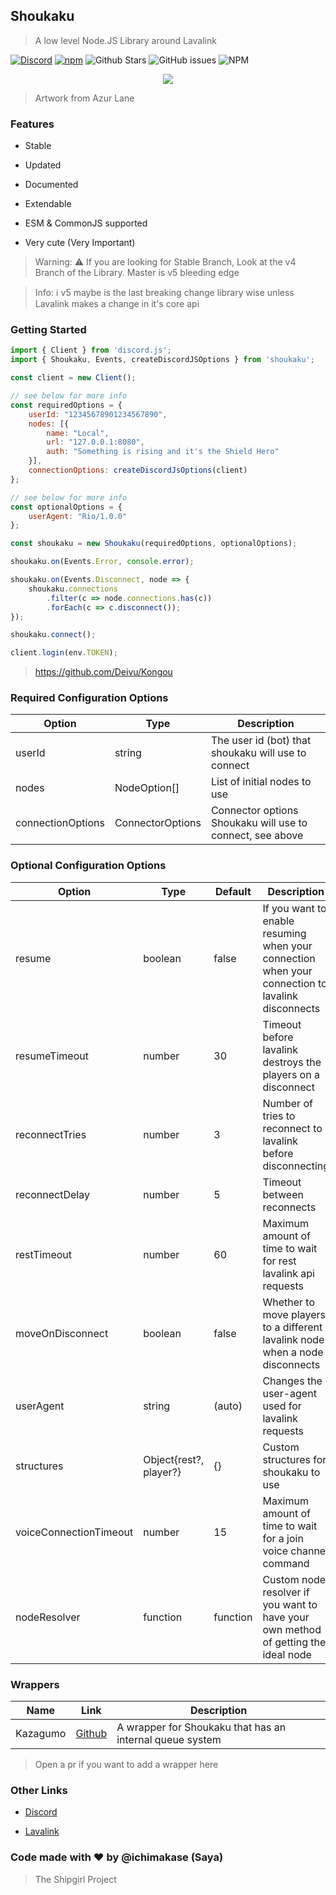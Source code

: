 ## Shoukaku

> A low level Node.JS Library around Lavalink

[![Discord](https://img.shields.io/discord/423116740810244097?style=flat-square)](https://discordapp.com/invite/FVqbtGu)
[![npm](https://img.shields.io/npm/v/shoukaku?style=flat-square)](https://www.npmjs.com/package/shoukaku)
![Github Stars](https://img.shields.io/github/stars/Deivu/Shoukaku?style=flat-square)
![GitHub issues](https://img.shields.io/github/issues-raw/Deivu/Shoukaku?style=flat-square)
![NPM](https://img.shields.io/npm/l/shoukaku?style=flat-square)

<p align="center">
    <img src="https://azurlane.netojuu.com/images/thumb/d/dc/ShoukakuWeddingWithoutBG.png/767px-ShoukakuWeddingWithoutBG.png"> 
</p>

> Artwork from Azur Lane

### Features

- Stable

- Updated

- Documented

- Extendable

- ESM & CommonJS supported

- Very cute (Very Important)

> Warning: ⚠️ If you are looking for Stable Branch, Look at the v4 Branch of the Library. Master is v5 bleeding edge 

> Info: ℹ️ v5 maybe is the last breaking change library wise unless Lavalink makes a change in it's core api

### Getting Started

```js
import { Client } from 'discord.js';
import { Shoukaku, Events, createDiscordJSOptions } from 'shoukaku';

const client = new Client();

// see below for more info
const requiredOptions = {
    userId: "12345678901234567890",
    nodes: [{
        name: "Local",
        url: "127.0.0.1:8080",
        auth: "Something is rising and it's the Shield Hero"
    }],
    connectionOptions: createDiscordJsOptions(client)
};

// see below for more info
const optionalOptions = {
    userAgent: "Rio/1.0.0"
};

const shoukaku = new Shoukaku(requiredOptions, optionalOptions);

shoukaku.on(Events.Error, console.error);

shoukaku.on(Events.Disconnect, node => {
    shoukaku.connections
        .filter(c => node.connections.has(c))
        .forEach(c => c.disconnect());
});

shoukaku.connect();

client.login(env.TOKEN);
```

> https://github.com/Deivu/Kongou
### Required Configuration Options
| Option                 | Type                   | Description                                                     |                                 
| ---------------------- | ---------------------- | --------------------------------------------------------------- | 
| userId                 | string                 | The user id (bot) that shoukaku will use to connect             |                          
| nodes                  | NodeOption[]           | List of initial nodes to use                                    |
| connectionOptions      | ConnectorOptions       | Connector options Shoukaku will use to connect, see above       |

### Optional Configuration Options

| Option                 | Type                   | Default  | Description                                                                                      | Notes                    |
| ---------------------- | ---------------------- | -------- | ------------------------------------------------------------------------------------------------ | ------------------------ |
| resume                 | boolean                | false    | If you want to enable resuming when your connection when your connection to lavalink disconnects |                          |
| resumeTimeout          | number                 | 30       | Timeout before lavalink destroys the players on a disconnect                                     | In seconds               |
| reconnectTries         | number                 | 3        | Number of tries to reconnect to lavalink before disconnecting                                    |                          |
| reconnectDelay         | number                 | 5        | Timeout between reconnects                                                                       | In seconds               |
| restTimeout            | number                 | 60       | Maximum amount of time to wait for rest lavalink api requests                                    | In seconds               |
| moveOnDisconnect       | boolean                | false    | Whether to move players to a different lavalink node when a node disconnects                     |                          |
| userAgent              | string                 | (auto)   | Changes the user-agent used for lavalink requests                                                | Not recommeded to change |
| structures             | Object{rest?, player?} | {}       | Custom structures for shoukaku to use                                                            |                          |
| voiceConnectionTimeout | number                 | 15       | Maximum amount of time to wait for a join voice channel command                                  | In seconds               |
| nodeResolver           | function               | function | Custom node resolver if you want to have your own method of getting the ideal node               |                          |

### Wrappers

| Name     | Link                                          | Description                                              |
| -------- | --------------------------------------------- | -------------------------------------------------------- |
| Kazagumo | [Github](https://github.com/Takiyo0/Kazagumo) | A wrapper for Shoukaku that has an internal queue system |

> Open a pr if you want to add a wrapper here

### Other Links

- [Discord](https://discord.gg/FVqbtGu)

- [Lavalink](https://github.com/lavalink-devs/Lavalink)

### Code made with ❤ by @ichimakase (Saya)

> The Shipgirl Project